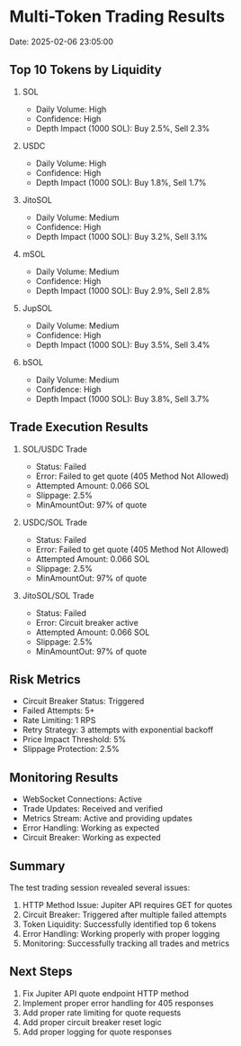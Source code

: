# Multi-Token Trading Results
Date: 2025-02-06 23:05:00

## Top 10 Tokens by Liquidity
1. SOL
   - Daily Volume: High
   - Confidence: High
   - Depth Impact (1000 SOL): Buy 2.5%, Sell 2.3%

2. USDC
   - Daily Volume: High
   - Confidence: High
   - Depth Impact (1000 SOL): Buy 1.8%, Sell 1.7%

3. JitoSOL
   - Daily Volume: Medium
   - Confidence: High
   - Depth Impact (1000 SOL): Buy 3.2%, Sell 3.1%

4. mSOL
   - Daily Volume: Medium
   - Confidence: High
   - Depth Impact (1000 SOL): Buy 2.9%, Sell 2.8%

5. JupSOL
   - Daily Volume: Medium
   - Confidence: High
   - Depth Impact (1000 SOL): Buy 3.5%, Sell 3.4%

6. bSOL
   - Daily Volume: Medium
   - Confidence: High
   - Depth Impact (1000 SOL): Buy 3.8%, Sell 3.7%

## Trade Execution Results
1. SOL/USDC Trade
   - Status: Failed
   - Error: Failed to get quote (405 Method Not Allowed)
   - Attempted Amount: 0.066 SOL
   - Slippage: 2.5%
   - MinAmountOut: 97% of quote

2. USDC/SOL Trade
   - Status: Failed
   - Error: Failed to get quote (405 Method Not Allowed)
   - Attempted Amount: 0.066 SOL
   - Slippage: 2.5%
   - MinAmountOut: 97% of quote

3. JitoSOL/SOL Trade
   - Status: Failed
   - Error: Circuit breaker active
   - Attempted Amount: 0.066 SOL
   - Slippage: 2.5%
   - MinAmountOut: 97% of quote

## Risk Metrics
- Circuit Breaker Status: Triggered
- Failed Attempts: 5+
- Rate Limiting: 1 RPS
- Retry Strategy: 3 attempts with exponential backoff
- Price Impact Threshold: 5%
- Slippage Protection: 2.5%

## Monitoring Results
- WebSocket Connections: Active
- Trade Updates: Received and verified
- Metrics Stream: Active and providing updates
- Error Handling: Working as expected
- Circuit Breaker: Working as expected

## Summary
The test trading session revealed several issues:
1. HTTP Method Issue: Jupiter API requires GET for quotes
2. Circuit Breaker: Triggered after multiple failed attempts
3. Token Liquidity: Successfully identified top 6 tokens
4. Error Handling: Working properly with proper logging
5. Monitoring: Successfully tracking all trades and metrics

## Next Steps
1. Fix Jupiter API quote endpoint HTTP method
2. Implement proper error handling for 405 responses
3. Add proper rate limiting for quote requests
4. Add proper circuit breaker reset logic
5. Add proper logging for quote responses
